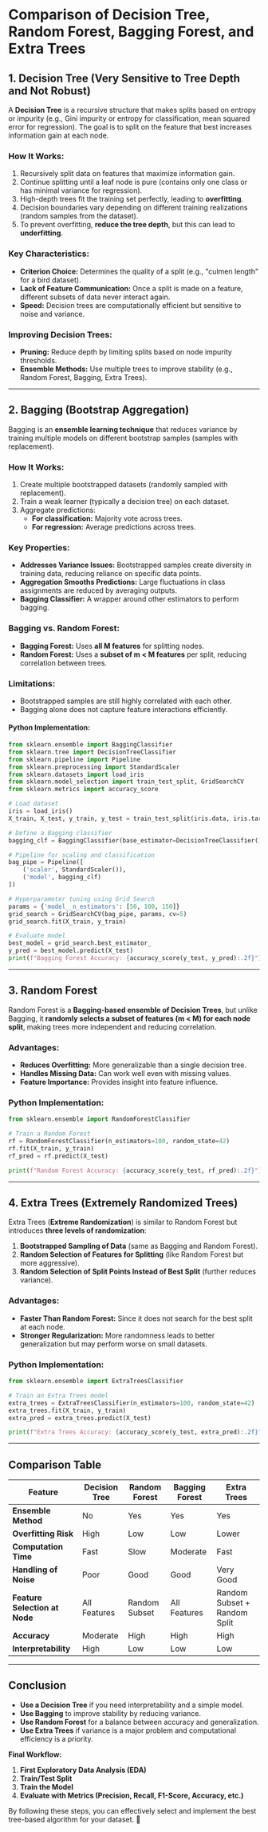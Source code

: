 # **Comparison of Decision Tree, Random Forest, Bagging Forest, and Extra Trees**

## **1. Decision Tree (Very Sensitive to Tree Depth and Not Robust)**

A **Decision Tree** is a recursive structure that makes splits based on entropy or impurity (e.g., Gini impurity or entropy for classification, mean squared error for regression). The goal is to split on the feature that best increases information gain at each node.

### **How It Works:**
1. Recursively split data on features that maximize information gain.
2. Continue splitting until a leaf node is pure (contains only one class or has minimal variance for regression).
3. High-depth trees fit the training set perfectly, leading to **overfitting**.
4. Decision boundaries vary depending on different training realizations (random samples from the dataset).
5. To prevent overfitting, **reduce the tree depth**, but this can lead to **underfitting**.

### **Key Characteristics:**
- **Criterion Choice:** Determines the quality of a split (e.g., "culmen length" for a bird dataset).
- **Lack of Feature Communication:** Once a split is made on a feature, different subsets of data never interact again.
- **Speed:** Decision trees are computationally efficient but sensitive to noise and variance.

### **Improving Decision Trees:**
- **Pruning:** Reduce depth by limiting splits based on node impurity thresholds.
- **Ensemble Methods:** Use multiple trees to improve stability (e.g., Random Forest, Bagging, Extra Trees).

---

## **2. Bagging (Bootstrap Aggregation)**

Bagging is an **ensemble learning technique** that reduces variance by training multiple models on different bootstrap samples (samples with replacement).

### **How It Works:**
1. Create multiple bootstrapped datasets (randomly sampled with replacement).
2. Train a weak learner (typically a decision tree) on each dataset.
3. Aggregate predictions:
   - **For classification:** Majority vote across trees.
   - **For regression:** Average predictions across trees.

### **Key Properties:**
- **Addresses Variance Issues:** Bootstrapped samples create diversity in training data, reducing reliance on specific data points.
- **Aggregation Smooths Predictions:** Large fluctuations in class assignments are reduced by averaging outputs.
- **Bagging Classifier:** A wrapper around other estimators to perform bagging.

### **Bagging vs. Random Forest:**
- **Bagging Forest:** Uses **all M features** for splitting nodes.
- **Random Forest:** Uses a **subset of m < M features** per split, reducing correlation between trees.

### **Limitations:**
- Bootstrapped samples are still highly correlated with each other.
- Bagging alone does not capture feature interactions efficiently.

#### **Python Implementation:**
```python
from sklearn.ensemble import BaggingClassifier
from sklearn.tree import DecisionTreeClassifier
from sklearn.pipeline import Pipeline
from sklearn.preprocessing import StandardScaler
from sklearn.datasets import load_iris
from sklearn.model_selection import train_test_split, GridSearchCV
from sklearn.metrics import accuracy_score

# Load dataset
iris = load_iris()
X_train, X_test, y_train, y_test = train_test_split(iris.data, iris.target, test_size=0.2, random_state=42)

# Define a Bagging classifier
bagging_clf = BaggingClassifier(base_estimator=DecisionTreeClassifier(), n_estimators=150, random_state=42)

# Pipeline for scaling and classification
bag_pipe = Pipeline([
    ('scaler', StandardScaler()),
    ('model', bagging_clf)
])

# Hyperparameter tuning using Grid Search
params = {'model__n_estimators': [50, 100, 150]}
grid_search = GridSearchCV(bag_pipe, params, cv=5)
grid_search.fit(X_train, y_train)

# Evaluate model
best_model = grid_search.best_estimator_
y_pred = best_model.predict(X_test)
print(f"Bagging Forest Accuracy: {accuracy_score(y_test, y_pred):.2f}")
```

---

## **3. Random Forest**

Random Forest is a **Bagging-based ensemble of Decision Trees**, but unlike Bagging, it **randomly selects a subset of features (m < M) for each node split**, making trees more independent and reducing correlation.

### **Advantages:**
- **Reduces Overfitting:** More generalizable than a single decision tree.
- **Handles Missing Data:** Can work well even with missing values.
- **Feature Importance:** Provides insight into feature influence.

### **Python Implementation:**
```python
from sklearn.ensemble import RandomForestClassifier

# Train a Random Forest
rf = RandomForestClassifier(n_estimators=100, random_state=42)
rf.fit(X_train, y_train)
rf_pred = rf.predict(X_test)

print(f"Random Forest Accuracy: {accuracy_score(y_test, rf_pred):.2f}")
```

---

## **4. Extra Trees (Extremely Randomized Trees)**

Extra Trees (**Extreme Randomization**) is similar to Random Forest but introduces **three levels of randomization**:
1. **Bootstrapped Sampling of Data** (same as Bagging and Random Forest).
2. **Random Selection of Features for Splitting** (like Random Forest but more aggressive).
3. **Random Selection of Split Points Instead of Best Split** (further reduces variance).

### **Advantages:**
- **Faster Than Random Forest:** Since it does not search for the best split at each node.
- **Stronger Regularization:** More randomness leads to better generalization but may perform worse on small datasets.

### **Python Implementation:**
```python
from sklearn.ensemble import ExtraTreesClassifier

# Train an Extra Trees model
extra_trees = ExtraTreesClassifier(n_estimators=100, random_state=42)
extra_trees.fit(X_train, y_train)
extra_pred = extra_trees.predict(X_test)

print(f"Extra Trees Accuracy: {accuracy_score(y_test, extra_pred):.2f}")
```

---

## **Comparison Table**

| Feature                  | Decision Tree  | Random Forest | Bagging Forest | Extra Trees |
|--------------------------|---------------|--------------|---------------|-------------|
| **Ensemble Method**       | No            | Yes          | Yes           | Yes         |
| **Overfitting Risk**      | High          | Low          | Low           | Lower       |
| **Computation Time**      | Fast          | Slow        | Moderate      | Fast        |
| **Handling of Noise**     | Poor          | Good        | Good         | Very Good   |
| **Feature Selection at Node** | All Features | Random Subset | All Features  | Random Subset + Random Split |
| **Accuracy**              | Moderate      | High        | High         | High        |
| **Interpretability**      | High          | Low         | Low          | Low         |

---

## **Conclusion**
- **Use a Decision Tree** if you need interpretability and a simple model.
- **Use Bagging** to improve stability by reducing variance.
- **Use Random Forest** for a balance between accuracy and generalization.
- **Use Extra Trees** if variance is a major problem and computational efficiency is a priority.

**Final Workflow:**
1. **First Exploratory Data Analysis (EDA)**
2. **Train/Test Split**
3. **Train the Model**
4. **Evaluate with Metrics (Precision, Recall, F1-Score, Accuracy, etc.)**

By following these steps, you can effectively select and implement the best tree-based algorithm for your dataset. 🚀

